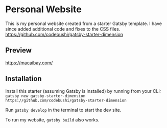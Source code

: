 # Personal Website

This is my personal website created from a starter Gatsby template. I have since added additional code and fixes to the CSS files. https://github.com/codebushi/gatsby-starter-dimension

## Preview

https://macaibay.com/

## Installation

Install this starter (assuming Gatsby is installed) by running from your CLI:
<br/>
`gatsby new gatsby-starter-dimension https://github.com/codebushi/gatsby-starter-dimension`

Run `gatsby develop` in the terminal to start the dev site.

To run my website, `gatsby build` also works.
